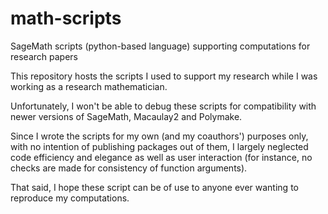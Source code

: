 # math-scripts
SageMath scripts (python-based language) supporting computations for research papers

This repository hosts the scripts I used to support my research while I was working as a research mathematician. 

Unfortunately, I won't be able to debug these scripts for compatibility with newer versions of SageMath, Macaulay2 and Polymake.

Since I wrote the scripts for my own (and my coauthors') purposes only, with no intention of publishing packages out of them, I largely neglected code efficiency and elegance as well as user interaction (for instance, no checks are made for consistency of function arguments).

That said, I hope these script can be of use to anyone ever wanting to reproduce my computations.

